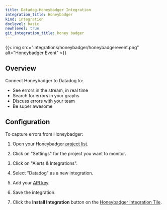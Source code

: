 ```yaml
---
title: Datadog-Honeybadger Integration
integration_title: Honeybadger
kind: integration
doclevel: basic
newhlevel: true
git_integration_title: honey badger
---
```


{{< img src="integrations/honeybadger/honeybadgerevent.png" alt="Honeybadger Event" >}}

## Overview

Connect Honeybadger to Datadog to:

* See errors in the stream, in real time
* Search for errors in your graphs
* Discuss errors with your team
* Be super awesome

## Configuration

To capture errors from Honeybadger:

1.  Open your Honeybadger [project list](https://app.honeybadger.io/users/sign_in).

2.  Click on "Settings" for the project you want to monitor.

3.  Click on "Alerts & Integrations".

4.  Select "Datadog" as a new integration.

5.  Add your [API key](https://app.datadoghq.com/account/settings#api).

6.  Save the integration.

7.  Click the **Install Integration** button on the [Honeybadger Integration Tile](https://app.datadoghq.com/account/settings#integrations/honeybadger).


